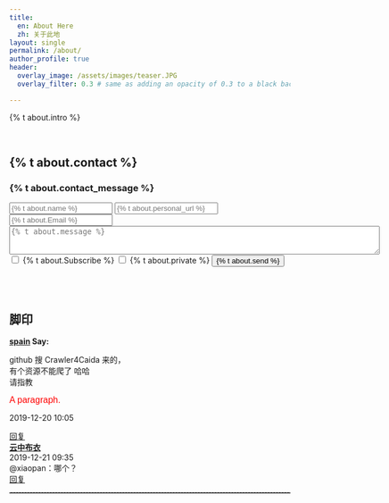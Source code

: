 ```yaml
---
title: 
  en: About Here
  zh: 关于此地
layout: single
permalink: /about/
author_profile: true
header:
  overlay_image: /assets/images/teaser.JPG
  overlay_filter: 0.3 # same as adding an opacity of 0.3 to a black background

---
```


<p>{% t about.intro %}</p>

<html>
<br>
  <h2>{% t about.contact %}</h2>
  <h3>{% t about.contact_message %}</h3>
  <form id="second" method="post" action="https://getsimpleform.com/messages?form_api_token=bce488d72133f1c308485c01fad8b4bb" >
        <input name="redirect_to" type="hidden" id="name" value="https://hatchin.netlify.com{{site.baseurl}}/thankyou">
        <input type="text" placeholder="{% t about.name %}" name="name" required>
        <input type="text" placeholder="{% t about.personal_url %}" name="link" >
        <input type="email" placeholder="{% t about.Email %}" name="replyto_" required >
        <textarea form ="second" name="message" rows = "3" cols = "80" placeholder="{% t about.message %}"></textarea>
        <input type="checkbox" name="Subscribe" value="Add me"> {% t about.Subscribe %}<label for="Subscribe"></label>
        <input type="checkbox" name="Private" value="Add me"> {% t about.private %}
        <label for="Private">
        </label>
        <input type="submit" value="{% t about.send %}">
    </form>
<br>
<br>
<div class="page__innerwrap"><h2>脚印</h2>
	<div class="comment" id="comment-395"><a name="395"></a>
		<div class="comment-info">
			<b><a href="http://www.mryu.top/" target="_blank">spain</a> Say:</b>
				<p class="aboutcomment">github 搜 Crawler4Caida 来的，<br>
					有个资源不能爬了 哈哈<br>
					请指教
				</p>
	<!--<span class="comment-time" ></span>-->
				<p><font size="3em" face="arial" color="red">A paragraph.</font></p>
				<p font-size: >2019-12-20 10:05</p>
				<div class="comment-reply"><a href="http://www.mryu.top/about.html#comment-395" onclick="commentReply(395,this)">回复</a></div>
		</div>
		<div class="comment comment-children" id="comment-396"><a name="396"></a>
			<div class="comment-info">
				<b><a href="http://www.mryu.top/" target="_blank">云中布衣</a> </b><br><span class="comment-time">2019-12-21 09:35</span>
				<div class="comment-content">@xiaopan：哪个？</div>
				<div class="comment-reply"><a href="http://www.mryu.top/about.html#comment-396" onclick="commentReply(396,this)">回复</a></div>		
			</div>
		</div>
		<hr style="height:1px;border:none;border-top:1px dashed grey;">
	</div>
	</div>
</html>
